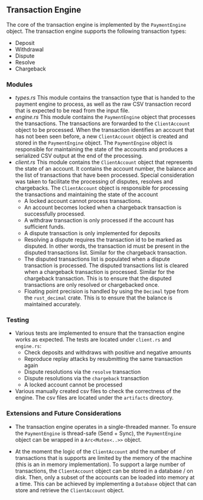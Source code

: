 ## Transaction Engine

The core of the transaction engine is implemented by the `PaymentEngine` object.
The transaction engine supports the following transaction types:
- Deposit
- Withdrawal
- Dispute
- Resolve
- Chargeback

### Modules
- _types.rs_ This module contains the transaction type that is handed to the payment engine to process, as well as the raw CSV transaction record that is expected to be read from the input file.
- _engine.rs_ This module contains the `PaymentEngine` object that processes the transactions. The transactions are forwarded to the `ClientAccount` object to be processed. When the transaction identifies an account that has not been seen before, a new `ClientAccount` object is created and stored in the `PaymentEngine` object. The `PaymentEngine` object is responsible for maintaining the state of the accounts and produces a serialized CSV output at the end of the processing.
- _client.rs_ This module contains the `ClientAccount` object that represents the state of an account. It contains the account number, the balance and the list of transactions that have been processed. Special consideration was taken to facilitate the processing of disputes, resolves and chargebacks. The `ClientAccount` object is responsible for processing the transactions and maintaining the state of the account
  - A locked account cannot process transactions.
  - An account becomes locked when a chargeback transaction is successfully processed.
  - A withdraw transaction is only processed if the account has sufficient funds.
  - A dispute transaction is only implemented for deposits
  - Resolving a dispute requires the transaction id to be marked as disputed. In other words, the transaction id must be present in the disputed transactions list. Similar for the chargeback transaction.
  - The disputed transactions list is populated when a dispute transaction is processed. The disputed transactions list is cleared when a chargeback transaction is processed. Similar for the chargeback transaction. This is to ensure that the disputed transactions are only resolved or chargebacked once.
  - Floating point precision is handled by using the `Decimal` type from the `rust_decimal` crate. This is to ensure that the balance is maintained accurately.

### Testing
- Various tests are implemented to ensure that the transaction engine works as expected. The tests are located under `client.rs` and `engine.rs`:
  - Check deposits and withdraws with positive and negative amounts
  - Reproduce replay attacks by resubmitting the same transaction again
  - Dispute resolutions via the `resolve` transaction
  - Dispute resolutions via the `chargeback` transaction
  - A locked account cannot be processed
- Various manually created csv files to check the correctness of the engine. The csv files are located under the `artifacts` directory.

### Extensions and Future Considerations
- The transaction engine operates in a single-threaded manner. To ensure the `PaymentEngine` is thread-safe (Send + Sync), the `PaymentEngine` object can be wrapped in a `Arc<Mutex<..>>` object. 

- At the moment the logic of the `ClientAccount` and the number of transactions that is supports are limited by the memory of the machine (this is an in memory implementation). To support a large number of transactions, the `ClientAccount` object can be stored in a database / on disk. Then, only a subset of the accounts can be loaded into memory at a time. This can be achieved by implementing a `Database` object that can store and retrieve the `ClientAccount` object.